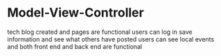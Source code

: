 # Model-View-Controller
tech blog created and pages are functional
users can log in save information and see what others have posted
users can see local events and both front end and back end are functional